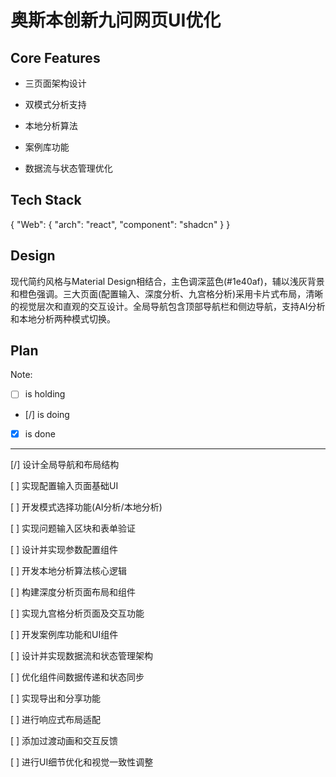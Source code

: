 # 奥斯本创新九问网页UI优化

## Core Features

- 三页面架构设计

- 双模式分析支持

- 本地分析算法

- 案例库功能

- 数据流与状态管理优化

## Tech Stack

{
  "Web": {
    "arch": "react",
    "component": "shadcn"
  }
}

## Design

现代简约风格与Material Design相结合，主色调深蓝色(#1e40af)，辅以浅灰背景和橙色强调。三大页面(配置输入、深度分析、九宫格分析)采用卡片式布局，清晰的视觉层次和直观的交互设计。全局导航包含顶部导航栏和侧边导航，支持AI分析和本地分析两种模式切换。

## Plan

Note: 

- [ ] is holding
- [/] is doing
- [X] is done

---

[/] 设计全局导航和布局结构

[ ] 实现配置输入页面基础UI

[ ] 开发模式选择功能(AI分析/本地分析)

[ ] 实现问题输入区块和表单验证

[ ] 设计并实现参数配置组件

[ ] 开发本地分析算法核心逻辑

[ ] 构建深度分析页面布局和组件

[ ] 实现九宫格分析页面及交互功能

[ ] 开发案例库功能和UI组件

[ ] 设计并实现数据流和状态管理架构

[ ] 优化组件间数据传递和状态同步

[ ] 实现导出和分享功能

[ ] 进行响应式布局适配

[ ] 添加过渡动画和交互反馈

[ ] 进行UI细节优化和视觉一致性调整
